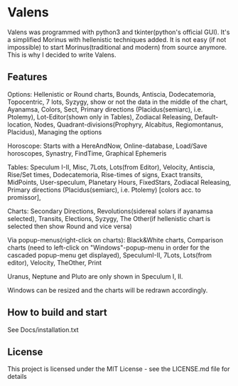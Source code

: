  # Valens

Valens was programmed with python3 and tkinter(python's official GUI).
It's a simplified Morinus with hellenistic techniques added.
It is not easy (if not impossible) to start Morinus(traditional and modern) from source anymore.
This is why I decided to write Valens.

## Features

Options: Hellenistic or Round charts, Bounds, Antiscia, Dodecatemoria, Topocentric, 7 lots, Syzygy, 
	show or not the data in the middle of the chart, Ayanamsa, Colors, Sect, 
	Primary directions (Placidus(semiarc), i.e. Ptolemy), Lot-Editor(shown only in Tables), Zodiacal Releasing,
	Default-location, Nodes, Quadrant-divisions(Prophyry, Alcabitus, Regiomontanus, Placidus), Managing the options

Horoscope: Starts with a HereAndNow, Online-database, Load/Save horoscopes, Synastry, FindTime, Graphical Ephemeris

Tables: Speculum I-II, Misc, 7Lots, Lots(from Editor), Velocity, Antiscia, Rise/Set times, Dodecatemoria, 
	Rise-times of signs, Exact transits, MidPoints, User-speculum, Planetary Hours, FixedStars,
	Zodiacal Releasing, Primary directions (Placidus(semiarc), i.e. Ptolemy) [colors acc. to promissor],

Charts: Secondary Directions, Revolutions(sidereal solars if ayanamsa selected), Transits, Elections, Syzygy, 
	The Other(if hellenistic chart is selected then show Round and vice versa)

Via popup-menus(right-click on charts): Black&White charts, Comparison charts 
	(need to left-click on "Windows"-popup-menu in order for the cascaded popup-menu get displayed), SpeculumI-II, 
	7Lots, Lots(from editor), Velocity, TheOther, Print

Uranus, Neptune and Pluto are only shown in Speculum I, II.

Windows can be resized and the charts will be redrawn accordingly.


## How to build and start

See Docs/installation.txt

## License

This project is licensed under the MIT License - see the LICENSE.md file for details

